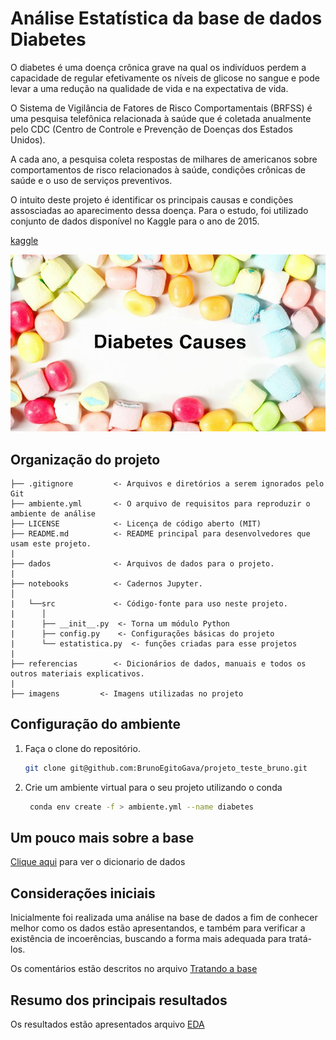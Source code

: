 # Análise Estatística da base de dados Diabetes

O diabetes é uma doença crônica grave na qual os indivíduos perdem a capacidade de regular efetivamente os níveis de glicose no sangue e pode levar a uma redução na qualidade de vida e na expectativa de vida.

O Sistema de Vigilância de Fatores de Risco Comportamentais (BRFSS) é uma pesquisa telefônica relacionada à saúde que é coletada anualmente pelo CDC (Centro de Controle e Prevenção de Doenças dos Estados Unidos). 

A cada ano, a pesquisa coleta respostas de milhares de americanos sobre comportamentos de risco relacionados à saúde, condições crônicas de saúde e o uso de serviços preventivos. 

O intuito deste projeto é identificar os principais causas e condições assosciadas ao aparecimento dessa doença. Para o estudo, foi utilizado conjunto de dados disponível no Kaggle para o ano de 2015.

[kaggle](ttps://www.kaggle.com/datasets/alexteboul/diabetes-health-indicators-dataset)

![imagem](imagens/diabetes.jpg)

## Organização do projeto

```
├── .gitignore         <- Arquivos e diretórios a serem ignorados pelo Git
├── ambiente.yml       <- O arquivo de requisitos para reproduzir o ambiente de análise
├── LICENSE            <- Licença de código aberto (MIT)
├── README.md          <- README principal para desenvolvedores que usam este projeto.
|
├── dados              <- Arquivos de dados para o projeto.
|
├── notebooks          <- Cadernos Jupyter.
│
|   └──src             <- Código-fonte para uso neste projeto.
|      │
|      ├── __init__.py  <- Torna um módulo Python
|      ├── config.py    <- Configurações básicas do projeto
|      └── estatistica.py  <- funções criadas para esse projetos
|
├── referencias        <- Dicionários de dados, manuais e todos os outros materiais explicativos.
|
├── imagens         <- Imagens utilizadas no projeto
```

## Configuração do ambiente

1. Faça o clone do repositório.

    ```bash
    git clone git@github.com:BrunoEgitoGava/projeto_teste_bruno.git
    ```

2. Crie um ambiente virtual para o seu projeto utilizando o conda

   ```bash
    conda env create -f > ambiente.yml --name diabetes
    ```

## Um pouco mais sobre a base

[Clique aqui](referencias/01_dicionario_de_dados.md) para ver o dicionario de dados

## Considerações iniciais

Inicialmente foi realizada uma análise na base de dados a fim de conhecer melhor como os dados estão apresentandos, e também para verificar a existência de incoerências, buscando a forma mais adequada para tratá-los.

Os comentários estão descritos no arquivo [Tratando a base](noteboosk/01-BESG-tratando_a_base.ipynb)

## Resumo dos principais resultados

Os resultados estão apresentados arquivo [EDA](noteboosk/02-BESG-analise_estatistica.ipynb)